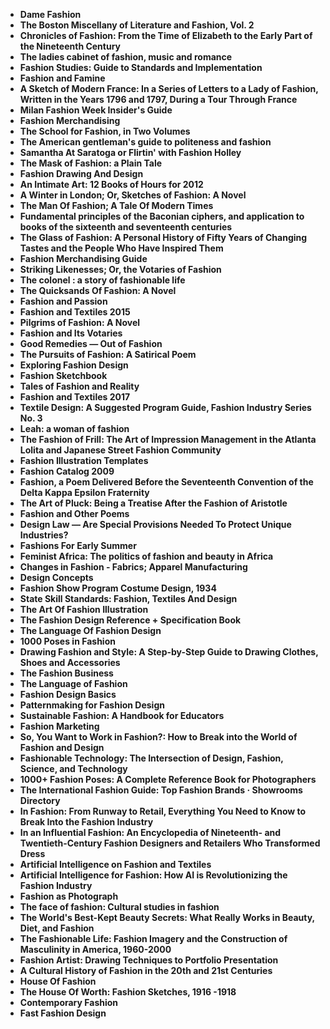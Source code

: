 
<ul>

<li><b><a target="_blank" href="https://github.com/manjunath5496/Fashion-Books/blob/master/fah(1).pdf" style="text-decoration:none;">Dame Fashion  </a></b></li>

<li><b><a target="_blank" href="https://github.com/manjunath5496/Fashion-Books/blob/master/fah(2).pdf" style="text-decoration:none;">The Boston Miscellany of Literature and Fashion, Vol. 2</a></b></li>

<li><b><a target="_blank" href="https://github.com/manjunath5496/Fashion-Books/blob/master/fah(3).pdf" style="text-decoration:none;">Chronicles of Fashion: From the Time of Elizabeth to the Early Part of the Nineteenth Century</a></b></li>

<li><b><a target="_blank" href="https://github.com/manjunath5496/Fashion-Books/blob/master/fah(4).pdf" style="text-decoration:none;">The ladies cabinet of fashion, music and romance</a></b></li>

<li><b><a target="_blank" href="https://github.com/manjunath5496/Fashion-Books/blob/master/fah(5).pdf" style="text-decoration:none;">Fashion Studies: Guide to Standards and Implementation </a></b></li>

<li><b><a target="_blank" href="https://github.com/manjunath5496/Fashion-Books/blob/master/fah(6).pdf" style="text-decoration:none;">Fashion and Famine</a></b></li>

<li><b><a target="_blank" href="https://github.com/manjunath5496/Fashion-Books/blob/master/fah(7).pdf" style="text-decoration:none;">A Sketch of Modern France: In a Series of Letters to a Lady of Fashion, Written in the Years 1796 and 1797, During a Tour Through France  </a></b></li>

<li><b><a target="_blank" href="https://github.com/manjunath5496/Fashion-Books/blob/master/fah(8).pdf" style="text-decoration:none;">Milan Fashion Week Insider's Guide   </a></b></li>

<li><b><a target="_blank" href="https://github.com/manjunath5496/Fashion-Books/blob/master/fah(9).pdf" style="text-decoration:none;"> Fashion Merchandising</a></b></li>

<li><b><a target="_blank" href="https://github.com/manjunath5496/Fashion-Books/blob/master/fah(10).pdf" style="text-decoration:none;">The School for Fashion, in Two Volumes</a></b></li>


<li><b><a target="_blank" href="https://github.com/manjunath5496/Fashion-Books/blob/master/fah(12).pdf" style="text-decoration:none;">The American gentleman's guide to politeness and fashion</a></b></li>

<li><b><a target="_blank" href="https://github.com/manjunath5496/Fashion-Books/blob/master/fah(13).pdf" style="text-decoration:none;">Samantha At Saratoga or Flirtin' with Fashion Holley </a></b></li>

<li><b><a target="_blank" href="https://github.com/manjunath5496/Fashion-Books/blob/master/fah(14).pdf" style="text-decoration:none;">The Mask of Fashion: a Plain Tale </a></b></li>

<li><b><a target="_blank" href="https://github.com/manjunath5496/Fashion-Books/blob/master/fah(15).pdf" style="text-decoration:none;">Fashion Drawing And Design   </a></b></li>

<li><b><a target="_blank" href="https://github.com/manjunath5496/Fashion-Books/blob/master/fah(16).pdf" style="text-decoration:none;">An Intimate Art: 12 Books of Hours for 2012  </a></b></li>


<li><b><a target="_blank" href="https://github.com/manjunath5496/Fashion-Books/blob/master/fah(17).pdf" style="text-decoration:none;"> A Winter in London; Or, Sketches of Fashion: A Novel  </a></b></li>

<li><b><a target="_blank" href="https://github.com/manjunath5496/Fashion-Books/blob/master/fah(18).pdf" style="text-decoration:none;">The Man Of Fashion; A Tale Of Modern Times</a></b></li>

<li><b><a target="_blank" href="https://github.com/manjunath5496/Fashion-Books/blob/master/fah(19).pdf" style="text-decoration:none;">Fundamental principles of the Baconian ciphers, and application to books of the sixteenth and seventeenth centuries</a></b></li>

<li><b><a target="_blank" href="https://github.com/manjunath5496/Fashion-Books/blob/master/fah(20).pdf" style="text-decoration:none;">The Glass of Fashion: A Personal History of Fifty Years of Changing Tastes and the People Who Have Inspired Them</a></b></li>

<li><b><a target="_blank" href="https://github.com/manjunath5496/Fashion-Books/blob/master/fah(21).pdf" style="text-decoration:none;">Fashion Merchandising Guide  </a></b></li>

<li><b><a target="_blank" href="https://github.com/manjunath5496/Fashion-Books/blob/master/fah(22).pdf" style="text-decoration:none;">Striking Likenesses; Or, the Votaries of Fashion</a></b></li>

<li><b><a target="_blank" href="https://github.com/manjunath5496/Fashion-Books/blob/master/fah(23).pdf" style="text-decoration:none;">The colonel : a story of fashionable life </a></b></li>

<li><b><a target="_blank" href="https://github.com/manjunath5496/Fashion-Books/blob/master/fah(24).pdf" style="text-decoration:none;">The Quicksands Of Fashion: A Novel </a></b></li>

<li><b><a target="_blank" href="https://github.com/manjunath5496/Fashion-Books/blob/master/fah(25).pdf" style="text-decoration:none;">Fashion and Passion </a></b></li>

<li><b><a target="_blank" href="https://github.com/manjunath5496/Fashion-Books/blob/master/fah(26).pdf" style="text-decoration:none;">Fashion and Textiles 2015</a></b></li>

<li><b><a target="_blank" href="https://github.com/manjunath5496/Fashion-Books/blob/master/fah(27).pdf" style="text-decoration:none;">Pilgrims of Fashion: A Novel</a></b></li>

<li><b><a target="_blank" href="https://github.com/manjunath5496/Fashion-Books/blob/master/fah(28).pdf" style="text-decoration:none;">Fashion and Its Votaries</a></b></li>

<li><b><a target="_blank" href="https://github.com/manjunath5496/Fashion-Books/blob/master/fah(29).pdf" style="text-decoration:none;">Good Remedies — Out of Fashion</a></b></li>

<li><b><a target="_blank" href="https://github.com/manjunath5496/Fashion-Books/blob/master/fah(30).pdf" style="text-decoration:none;">The Pursuits of Fashion: A Satirical Poem</a></b></li>

<li><b><a target="_blank" href="https://github.com/manjunath5496/Fashion-Books/blob/master/fah(31).pdf" style="text-decoration:none;">Exploring Fashion Design  </a></b></li>


<li><b><a target="_blank" href="https://github.com/manjunath5496/Fashion-Books/blob/master/fah(32).pdf" style="text-decoration:none;"> Fashion Sketchbook  </a></b></li>

<li><b><a target="_blank" href="https://github.com/manjunath5496/Fashion-Books/blob/master/fah(33).pdf" style="text-decoration:none;">Tales of Fashion and Reality </a></b></li>

<li><b><a target="_blank" href="https://github.com/manjunath5496/Fashion-Books/blob/master/fah(34).pdf" style="text-decoration:none;">Fashion and Textiles 2017</a></b></li>

<li><b><a target="_blank" href="https://github.com/manjunath5496/Fashion-Books/blob/master/fah(35).pdf" style="text-decoration:none;">Textile Design: A Suggested Program Guide, Fashion Industry Series No. 3</a></b></li>

<li><b><a target="_blank" href="https://github.com/manjunath5496/Fashion-Books/blob/master/fah(36).pdf" style="text-decoration:none;">Leah: a woman of fashion</a></b></li>


<li><b><a target="_blank" href="https://github.com/manjunath5496/Fashion-Books/blob/master/fah(38).pdf" style="text-decoration:none;">The Fashion of Frill: The Art of Impression Management in the Atlanta Lolita and Japanese Street Fashion Community  </a></b></li>

<li><b><a target="_blank" href="https://github.com/manjunath5496/Fashion-Books/blob/master/fah(39).pdf" style="text-decoration:none;">Fashion Illustration Templates  </a></b></li>

<li><b><a target="_blank" href="https://github.com/manjunath5496/Fashion-Books/blob/master/fah(40).pdf" style="text-decoration:none;">Fashion Catalog 2009 </a></b></li>

<li><b><a target="_blank" href="https://github.com/manjunath5496/Fashion-Books/blob/master/fah(42).pdf" style="text-decoration:none;">Fashion, a Poem Delivered Before the Seventeenth Convention of the Delta Kappa Epsilon Fraternity</a></b></li>

<li><b><a target="_blank" href="https://github.com/manjunath5496/Fashion-Books/blob/master/fah(43).pdf" style="text-decoration:none;">The Art of Pluck: Being a Treatise After the Fashion of Aristotle</a></b></li>

<li><b><a target="_blank" href="https://github.com/manjunath5496/Fashion-Books/blob/master/fah(44).pdf" style="text-decoration:none;">Fashion and Other Poems </a></b></li>

<li><b><a target="_blank" href="https://github.com/manjunath5496/Fashion-Books/blob/master/fah(45).pdf" style="text-decoration:none;">Design Law — Are Special Provisions Needed To Protect Unique Industries?</a></b></li>

<li><b><a target="_blank" href="https://github.com/manjunath5496/Fashion-Books/blob/master/fah(46).pdf" style="text-decoration:none;">Fashions For Early Summer  </a></b></li>

<li><b><a target="_blank" href="https://github.com/manjunath5496/Fashion-Books/blob/master/fah(48).pdf" style="text-decoration:none;">Feminist Africa: The politics of fashion and beauty in Africa  </a></b></li>


<li><b><a target="_blank" href="https://github.com/manjunath5496/Fashion-Books/blob/master/fah(50).pdf" style="text-decoration:none;">Changes in Fashion - Fabrics; Apparel Manufacturing</a></b></li>

<li><b><a target="_blank" href="https://github.com/manjunath5496/Fashion-Books/blob/master/fah(51).pdf" style="text-decoration:none;">Design Concepts</a></b></li>

<li><b><a target="_blank" href="https://github.com/manjunath5496/Fashion-Books/blob/master/fah(53).pdf" style="text-decoration:none;">Fashion Show Program Costume Design, 1934</a></b></li>

<li><b><a target="_blank" href="https://github.com/manjunath5496/Fashion-Books/blob/master/fah(54).pdf" style="text-decoration:none;">State Skill Standards: Fashion, Textiles And Design </a></b></li>

<li><b><a target="_blank" href="https://github.com/manjunath5496/Fashion-Books/blob/master/fah(55).pdf" style="text-decoration:none;">The Art Of Fashion Illustration </a></b></li>

<li><b><a target="_blank" href="https://github.com/manjunath5496/Fashion-Books/blob/master/fah(56).pdf" style="text-decoration:none;">The Fashion Design Reference + Specification Book </a></b></li>


<li><b><a target="_blank" href="https://github.com/manjunath5496/Fashion-Books/blob/master/fah(57).pdf" style="text-decoration:none;">The Language Of Fashion Design</a></b></li>

<li><b><a target="_blank" href="https://github.com/manjunath5496/Fashion-Books/blob/master/fah(58).pdf" style="text-decoration:none;">1000 Poses in Fashion </a></b></li>

<li><b><a target="_blank" href="https://github.com/manjunath5496/Fashion-Books/blob/master/fah(59).pdf" style="text-decoration:none;">Drawing Fashion and Style: A Step-by-Step Guide to Drawing Clothes, Shoes and Accessories</a></b></li>

<li><b><a target="_blank" href="https://github.com/manjunath5496/Fashion-Books/blob/master/fah(60).pdf" style="text-decoration:none;">The Fashion Business </a></b></li>

<li><b><a target="_blank" href="https://github.com/manjunath5496/Fashion-Books/blob/master/fah(61).pdf" style="text-decoration:none;">The Language of Fashion </a></b></li>

<li><b><a target="_blank" href="https://github.com/manjunath5496/Fashion-Books/blob/master/fah(11).pdf" style="text-decoration:none;">Fashion Design Basics</a></b></li>

<li><b><a target="_blank" href="https://github.com/manjunath5496/Fashion-Books/blob/master/fah(37).rar" style="text-decoration:none;">Patternmaking for Fashion Design </a></b></li>

<li><b><a target="_blank" href="https://github.com/manjunath5496/Fashion-Books/blob/master/fah(41).pdf" style="text-decoration:none;">Sustainable Fashion: A Handbook for Educators</a></b></li>

<li><b><a target="_blank" href="https://github.com/manjunath5496/Fashion-Books/blob/master/fah(47).pdf" style="text-decoration:none;">Fashion Marketing</a></b></li>

<li><b><a target="_blank" href="https://github.com/manjunath5496/Fashion-Books/blob/master/fah(52).pdf" style="text-decoration:none;">So, You Want to Work in Fashion?: How to Break into the World of Fashion and Design </a></b></li>

<li><b><a target="_blank" href="https://github.com/manjunath5496/Fashion-Books/blob/master/fah(62).pdf" style="text-decoration:none;">Fashionable Technology: The Intersection of Design, Fashion, Science, and Technology</a></b></li>

<li><b><a target="_blank" href="https://github.com/manjunath5496/Fashion-Books/blob/master/fah(63).pdf" style="text-decoration:none;">1000+ Fashion Poses: A Complete Reference Book for Photographers</a></b></li>

<li><b><a target="_blank" href="https://github.com/manjunath5496/Fashion-Books/blob/master/fah(64).pdf" style="text-decoration:none;">The International Fashion Guide: Top Fashion Brands &middot; Showrooms Directory </a></b></li>

<li><b><a target="_blank" href="https://github.com/manjunath5496/Fashion-Books/blob/master/fah(65).pdf" style="text-decoration:none;">In Fashion: From Runway to Retail, Everything You Need to Know to Break Into the Fashion Industry </a></b></li>

<li><b><a target="_blank" href="https://github.com/manjunath5496/Fashion-Books/blob/master/fah(66).pdf" style="text-decoration:none;">In an Influential Fashion: An Encyclopedia of Nineteenth- and Twentieth-Century Fashion Designers and Retailers Who Transformed Dress</a></b></li>

<li><b><a target="_blank" href="https://github.com/manjunath5496/Fashion-Books/blob/master/fah(67).pdf" style="text-decoration:none;">Artificial Intelligence on Fashion and Textiles</a></b></li>

<li><b><a target="_blank" href="https://github.com/manjunath5496/Fashion-Books/blob/master/fah(68).pdf" style="text-decoration:none;">Artificial Intelligence for Fashion: How AI is Revolutionizing the Fashion Industry </a></b></li>


<li><b><a target="_blank" href="https://github.com/manjunath5496/Fashion-Books/blob/master/fah(69).pdf" style="text-decoration:none;">Fashion as Photograph</a></b></li>

<li><b><a target="_blank" href="https://github.com/manjunath5496/Fashion-Books/blob/master/fah(70).pdf" style="text-decoration:none;">The face of fashion: Cultural studies in fashion</a></b></li>

<li><b><a target="_blank" href="https://github.com/manjunath5496/Fashion-Books/blob/master/fah(71).pdf" style="text-decoration:none;">The World's Best-Kept Beauty Secrets: What Really Works in Beauty, Diet, and Fashion </a></b></li>


<li><b><a target="_blank" href="https://github.com/manjunath5496/Fashion-Books/blob/master/fah(72).pdf" style="text-decoration:none;">The Fashionable Life: Fashion Imagery and the Construction of Masculinity in America, 1960-2000</a></b></li>

<li><b><a target="_blank" href="https://github.com/manjunath5496/Fashion-Books/blob/master/fah(73).rar" style="text-decoration:none;">Fashion Artist: Drawing Techniques to Portfolio Presentation</a></b></li>

<li><b><a target="_blank" href="https://github.com/manjunath5496/Fashion-Books/blob/master/fah(49).pdf" style="text-decoration:none;">A Cultural History of Fashion in the 20th and 21st Centuries</a></b></li>

<li><b><a target="_blank" href="https://github.com/manjunath5496/Fashion-Books/blob/master/fah(74).pdf" style="text-decoration:none;">House Of Fashion</a></b></li>

<li><b><a target="_blank" href="https://github.com/manjunath5496/Fashion-Books/blob/master/fah(75).rar" style="text-decoration:none;">The House Of Worth: Fashion Sketches, 1916 -1918 </a></b></li>


<li><b><a target="_blank" href="https://github.com/manjunath5496/Fashion-Books/blob/master/fah(76).pdf" style="text-decoration:none;">Contemporary Fashion</a></b></li>

<li><b><a target="_blank" href="https://github.com/manjunath5496/Fashion-Books/blob/master/fah(77).pdf" style="text-decoration:none;">Fast Fashion Design</a></b></li>



</ul>

